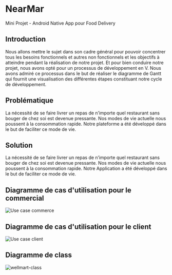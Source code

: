 # NearMar
Mini Projet - Android Native App pour Food Delivery

## Introduction
Nous allons mettre le sujet dans son cadre général pour pouvoir concentrer tous les besoins fonctionnels et autres non fonctionnels et les objectifs à atteindre pendant la réalisation de notre projet. Et pour bien conduire notre projet, nous avons opté pour un processus de développement en V. Nous avons admiré ce processus dans le but de réaliser le diagramme de Gantt qui fournit une visualisation des différentes étapes constituant notre cycle de développement.

## Problématique
La nécessité de se faire livrer un repas de n’importe quel restaurant sans bouger de chez soi est devenue pressante. Nos modes de vie actuelle nous poussent à la consommation rapide. Notre plateforme a été développé dans le but de faciliter ce mode de vie. 

## Solution
La nécessité de se faire livrer un repas de n’importe quel restaurant sans bouger de chez soi est devenue pressante.
Nos modes de vie actuelle nous poussent à la consommation rapide. Notre Application a été développé dans le but de faciliter ce mode de vie.

## Diagramme de cas d'utilisation pour le commercial
![Use case commerce](https://user-images.githubusercontent.com/60274428/199039629-697a6d83-078c-4d77-bdc7-1c7a4ac11b3a.png)
## Diagramme de cas d'utilisation pour le client
![Use case client](https://user-images.githubusercontent.com/60274428/199039620-4ef559b7-323d-41ac-a92b-09681a6fd472.png)
## Diagramme de class 
![wellmart-class](https://user-images.githubusercontent.com/60274428/120299683-216af100-c2c3-11eb-8444-6b31141c8d55.png)
